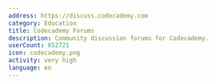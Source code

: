 ```yaml
---
address: https://discuss.codecademy.com
category: Education
title: Codecademy Forums
description: Community discussion forums for Codecademy.
userCount: 852721
icon: codecademy.png
activity: very high
language: en
---
```

